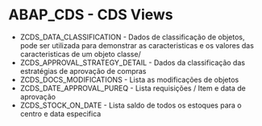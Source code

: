 # ABAP_CDS - CDS Views
- ZCDS_DATA_CLASSIFICATION - Dados de classificação de objetos, pode ser utilizada para demonstrar as caracteristicas e os valores das caracteristicas de um objeto classe/
- ZCDS_APPROVAL_STRATEGY_DETAIL - Dados da classificação das estratégias de aprovação de compras
- ZCDS_DOCS_MODIFICATIONS - Lista as modificações de objetos
- ZCDS_DATE_APPROVAL_PUREQ - Lista requisições / Item e data de aprovação
- ZCDS_STOCK_ON_DATE  - Lista saldo de todos os estoques para o centro e data especifica
